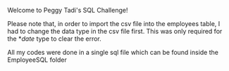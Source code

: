 Welcome to Peggy Tadi's SQL Challenge!

Please note that, in order to import the csv file into the employees table, I had to change the data type in the csv file first.
This was only required for the **date* type to clear the error.

All my codes were done in a single sql file which can be found inside the EmployeeSQL folder
